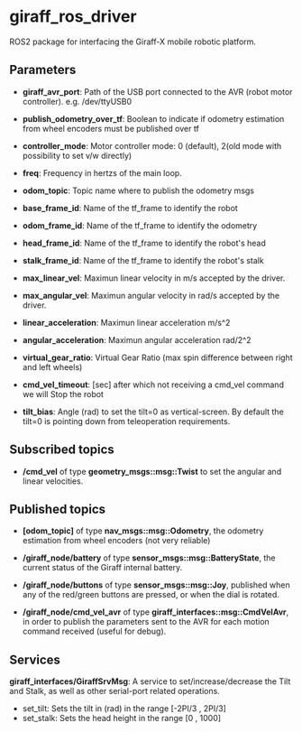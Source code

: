 # giraff_ros_driver
ROS2 package for interfacing the Giraff-X mobile robotic platform.

## Parameters

* **giraff_avr_port**: Path of the USB port connected to the AVR (robot motor controller). e.g. /dev/ttyUSB0

* **publish_odometry_over_tf**: Boolean to indicate if odometry estimation from wheel encoders must be published over tf

* **controller_mode**: Motor controller mode: 0 (default), 2(old mode with possibility to set v/w directly)

* **freq**: Frequency in hertzs of the main loop.


* **odom_topic**: Topic name where to publish the odometry msgs

* **base_frame_id**: Name of the tf_frame to identify the robot

* **odom_frame_id**: Name of the tf_frame to identify the odometry

* **head_frame_id**: Name of the tf_frame to identify the robot's head

* **stalk_frame_id**: Name of the tf_frame to identify the robot's stalk


* **max_linear_vel**: Maximun linear velocity in m/s accepted by the driver.

* **max_angular_vel**: Maximun angular velocity in rad/s accepted by the driver.
 
* **linear_acceleration**: Maximun linear acceleration m/s^2

* **angular_acceleration**: Maximun angular acceleration rad/2^2

* **virtual_gear_ratio**: Virtual Gear Ratio (max spin difference between right and left wheels)

* **cmd_vel_timeout**: [sec] after which not receiving a cmd_vel command we will Stop the robot

* **tilt_bias**: Angle (rad) to set the tilt=0 as vertical-screen. By default the tilt=0 is pointing down from teleoperation requirements.



## Subscribed topics

* **/cmd_vel** of type **geometry_msgs::msg::Twist** to set the angular and linear velocities.



## Published topics

* **[odom_topic]** of type **nav_msgs::msg::Odometry**, the odometry estimation from wheel encoders (not very reliable)

* **/giraff_node/battery** of type **sensor_msgs::msg::BatteryState**, the current status of the Giraff internal battery.

* **/giraff_node/buttons** of type **sensor_msgs::msg::Joy**, published when any of the red/green buttons are pressed, or when the dial is rotated.

* **/giraff_node/cmd_vel_avr** of type **giraff_interfaces::msg::CmdVelAvr**, in order to publish the parameters sent to the AVR for each motion command received (useful for debug).



## Services

**giraff_interfaces/GiraffSrvMsg**: A service to set/increase/decrease the Tilt and Stalk, as well as other serial-port related operations.

* set_tilt: Sets the tilt in (rad) in the range [-2PI/3 , 2PI/3]
* set_stalk: Sets the head height in the range [0 , 1000]

